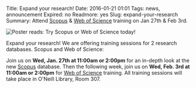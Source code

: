 Title: Expand your research!
Date: 2016-01-21 01:01 
Tags: news, announcement
Expired: no 
Readmore: yes
Slug: expand-your-research 
Summary: Attend <a href="http://proxy.bc.edu/login?url=http://www.scopus.com" target="_blank">Scopus</a> & <a href="http://proxy.bc.edu/login?url=http://isiknowledge.com/wos" target="_blank">Web of Science</a> training on Jan 27th & Feb 3rd.

<img src="/theme/img/news/2016-01/scopus02.png" alt="Poster reads: Try Scopus or Web of Science today!" style="display:block; margin: 0 auto;">

Expand your research!  We are offering training sessions for 2 research databases.  Scopus and Web of Science:

Join us on <strong>Wed, Jan. 27th at 11:00am or 2:00pm</strong> for an in-depth look at the new <a href="http://proxy.bc.edu/login?url=http://www.scopus.com" target="_blank">Scopus</a> database.  Then the following week, join us on <strong>Wed, Feb. 3rd at 11:00am or 2:00pm</strong> for <a href="http://proxy.bc.edu/login?url=http://isiknowledge.com/wos" target="_blank">Web of Science</a> training.  All training sessions will take place in O'Neill Library, Room 307. 


<!--<img src="/theme/img/news/2016-01/scopus01.png" alt="Poster reads: Scopus, a  large database of peer-reviewed literature with tools to track, analyze and visualize scholarly research." class="float_left">-->

